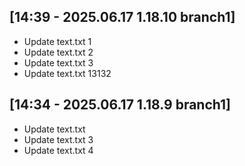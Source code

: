 
[14:39 - 2025.06.17 1.18.10 branch1]
---
- Update text.txt 1
- Update text.txt 2
- Update text.txt 3
- Update text.txt 13132


[14:34 - 2025.06.17 1.18.9 branch1]
---
- Update text.txt
- Update text.txt 3
- Update text.txt 4


